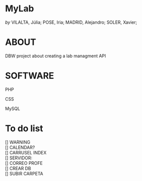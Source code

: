 **MyLab**
===================================
*by* VILALTA, Júlia; POSE, Iria; MADRID, Alejandro; SOLER, Xavier;

# ABOUT

DBW project about creating a lab managment API

# SOFTWARE
PHP

CSS

MySQL

# To do list  
[] WARNING  
[] CALENDAR?  
[] CARRUSEL INDEX  
[] SERVIDOR:  
  [] CORREO PROFE  
  [] CREAR DB  
  [] SUBIR CARPETA  
